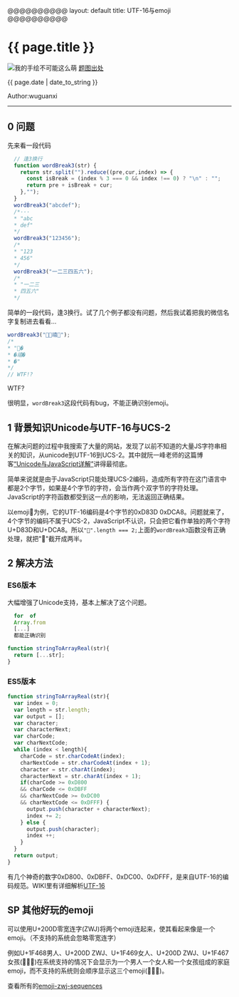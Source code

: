 @@@@@@@@@@
layout: default
title: UTF-16与emoji
@@@@@@@@@@

# {{ page.title }}

![我的手绘不可能这么萌](/blog/images/blog/abfbc34c30be57c03ea127a1c5887340.jpg)
[题图出处](https://www.duitang.com/blog/?id=605367212)


{{ page.date | date_to_string }}

Author:wuguanxi

***

## 0 问题

先来看一段代码

```javascript
  // 逢3换行
  function wordBreak3(str) {
    return str.split("").reduce((pre,cur,index) => {
      const isBreak = (index % 3 === 0 && index !== 0) ? "\n" : "";
      return pre + isBreak + cur;
    },"");
  }
  wordBreak3("abcdef");
  /*···
  * "abc
  * def"
  */
  wordBreak3("123456");
  /*
  * "123
  * 456"
  */
  wordBreak3("一二三四五六");
  /*
  * "一二三
  * 四五六"
  */
```

简单的一段代码，逢3换行。试了几个例子都没有问题，然后我试着把我的微信名字复制进去看看...

```javascript
wordBreak3("💨💨禧🐳");
/*
* "💨�
* �禧�
* �"
*/
// WTF!?
```

WTF?

很明显，`wordBreak3`这段代码有bug，不能正确识别emoji。

## 1 背景知识Unicode与UTF-16与UCS-2

在解决问题的过程中我搜索了大量的网站，发现了以前不知道的大量JS字符串相关的知识，从unicode到UTF-16到UCS-2。其中就阮一峰老师的这篇博客[“Unicode与JavaScript详解”](http://www.ruanyifeng.com/blog/2014/12/unicode.html)讲得最彻底。

简单来说就是由于JavaScript只能处理UCS-2编码，造成所有字符在这门语言中都是2个字节，如果是4个字节的字符，会当作两个双字节的字符处理。JavaScript的字符函数都受到这一点的影响，无法返回正确结果。

以emoji💨为例，它的UTF-16编码是4个字节的0xD83D 0xDCA8。问题就来了，4个字节的编码不属于UCS-2，JavaScript不认识，只会把它看作单独的两个字符U+D83D和U+DCA8。所以`"💨".length === 2;`上面的`wordBreak3`函数没有正确处理，就把"💨"截开成两半。

## 2 解决方法

### ES6版本
大幅增强了Unicode支持，基本上解决了这个问题。

```javascript
  for  of 
  Array.from
  [...]
  都能正确识别
````

```javascript
function stringToArrayReal(str){
  return [...str];
}
```

### ES5版本

```javascript
function stringToArrayReal(str){
  var index = 0;
  var length = str.length;
  var output = [];
  var character;
  var characterNext;
  var charCode;
  var charNextCode;
  while (index < length){
    charCode = str.charCodeAt(index);
    charNextCode = str.charCodeAt(index + 1);
    character = str.charAt(index);
    characterNext = str.charAt(index + 1);
    if(charCode >= 0xD800 
    && charCode <= 0xDBFF 
    && charNextCode >= 0xDC00 
    && charNextCode <= 0xDFFF) {
      output.push(character + characterNext);
      index += 2;
    } else {
      output.push(character);
      index ++;
    }
  }
  return output;
}
```

有几个神奇的数字0xD800、0xDBFF、0xDC00、0xDFFF，是来自UTF-16的编码规范。WIKI里有详细解析[UTF-16](https://zh.wikipedia.org/wiki/UTF-16)

## SP 其他好玩的emoji

可以使用U+200D零宽连字(ZWJ)将两个emoji连起来，使其看起来像是一个emoji。（不支持的系统会忽略零宽连字）

例如U+1F468男人、U+200D ZWJ、U+1F469女人、U+200D ZWJ、U+1F467女孩(👨‍👩‍👧)在系统支持的情况下会显示为一个男人一个女人和一个女孩组成的家庭emoji，而不支持的系统则会顺序显示这三个emoji(👨👩👧)。

查看所有的[emoji-zwj-sequences](http://www.unicode.org/Public/emoji/12.0/emoji-zwj-sequences.txt)



